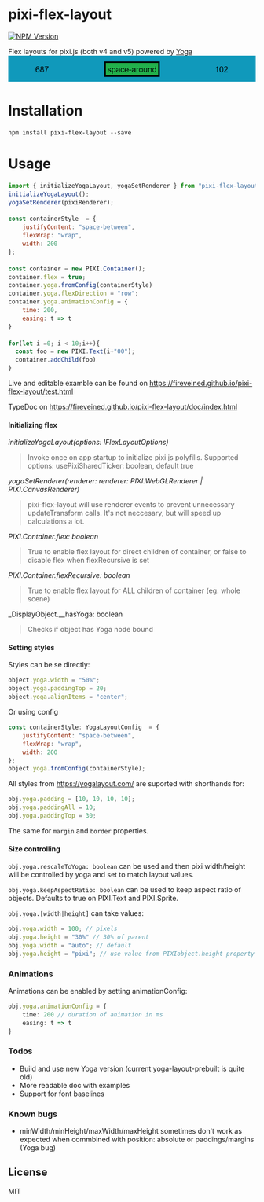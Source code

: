# pixi-flex-layout

[![NPM Version][npm-image]][npm-url]

Flex layouts for pixi.js (both v4 and v5) powered by [Yoga](https://yogalayout.com/)
![example](test/space-around.png)
# Installation

```
npm install pixi-flex-layout --save
```

# Usage
```javascript
import { initializeYogaLayout, yogaSetRenderer } from "pixi-flex-layout";
initializeYogaLayout();
yogaSetRenderer(pixiRenderer);

const containerStyle  = {
    justifyContent: "space-between",
    flexWrap: "wrap",
    width: 200
};

const container = new PIXI.Container();
container.flex = true;
container.yoga.fromConfig(containerStyle)
container.yoga.flexDirection = "row";
container.yoga.animationConfig = {
    time: 200,
    easing: t => t
}

for(let i =0; i < 10;i++){
  const foo = new PIXI.Text(i+"00");
  container.addChild(foo)
}

```

Live and editable examble can be found on https://fireveined.github.io/pixi-flex-layout/test.html

TypeDoc on https://fireveined.github.io/pixi-flex-layout/doc/index.html

#### Initializing flex
_initializeYogaLayout(options: IFlexLayoutOptions)_
> Invoke once on app startup to initialize pixi.js polyfills. 
Supported options: usePixiSharedTicker: boolean, default true

_yogaSetRenderer(renderer: renderer: PIXI.WebGLRenderer | PIXI.CanvasRenderer)_
> pixi-flex-layout will use renderer events to prevent unnecessary updateTransform calls. It's not neccesary, but will speed up calculations a lot.

_PIXI.Container.flex: boolean_
> True to enable flex layout for direct children of container, or false to disable flex when flexRecursive is set

_PIXI.Container.flexRecursive: boolean_
> True to enable flex layout for ALL children of container (eg. whole scene)

_DisplayObject.\_\_hasYoga: boolean
> Checks if object has Yoga node bound

#### Setting styles

Styles can be se directly:
```javascript
object.yoga.width = "50%";
object.yoga.paddingTop = 20;
object.yoga.alignItems = "center";
```

Or using config
```javascript
const containerStyle: YogaLayoutConfig  = {
    justifyContent: "space-between",
    flexWrap: "wrap",
    width: 200
};
object.yoga.fromConfig(containerStyle);
```

All styles from https://yogalayout.com/ are suported with shorthands for:
```javascript
obj.yoga.padding = [10, 10, 10, 10];
obj.yoga.paddingAll = 10;  
obj.yoga.paddingTop = 30;
```
The same for `margin` and `border` properties.

#### Size controlling
`obj.yoga.rescaleToYoga: boolean` can be used and then pixi width/height will be controlled by yoga and set to match layout values.

`obj.yoga.keepAspectRatio: boolean` can be used to keep aspect ratio of objects. Defaults to true on PIXI.Text and PIXI.Sprite.

`obj.yoga.[width|height]` can take values: 
```js
obj.yoga.width = 100; // pixels
obj.yoga.height = "30%" // 30% of parent
obj.yoga.width = "auto"; // default 
obj.yoga.height = "pixi"; // use value from PIXIobject.height property 
```

### Animations

Animations can be enabled by setting animationConfig:

```typescript
obj.yoga.animationConfig = {
    time: 200 // duration of animation in ms
    easing: t => t 
}
```
### Todos

 - Build and use new Yoga version (current yoga-layout-prebuilt is quite old)
 - More readable doc with examples
 - Support for font baselines


### Known bugs
 
 - minWidth/minHeight/maxWidth/maxHeight sometimes don't work as expected when commbined with position: absolute or paddings/margins (Yoga bug)
 
 
License
----

MIT


[npm-image]: https://img.shields.io/npm/v/pixi-flex-layout.svg
[npm-url]: https://npmjs.org/package/pixi-flex-layout
